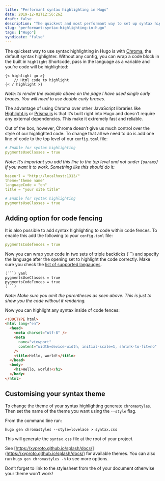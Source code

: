 ```yaml
---
title: "Performant syntax highlighting in Hugo"
date: 2019-12-02T12:56:26Z
draft: false
description: "The quickest and most performant way to set up syntax highlighting in Hugo."
slug: "performant-syntax-highlighting-in-hugo"
tags: ["Hugo"]
syndicate: "false"
---
```


The quickest way to use syntax highlighting in Hugo is with [Chroma](https://github.com/alecthomas/chroma), the default syntax highlighter. Without any config, you can wrap a code block in the built in `highlight` Shortcode, pass in the language as a variable and you’re code will be highlighted:

```
{< highlight go >}
	// Html code to highlight
{< / highlight >}
```

_Note: to render the example above on the page I have used single curly braces. You will need to use double curly braces._

The advantage of using Chroma over other JavaScript libraries like [Highlight.js](https://highlightjs.org/) or [Prisma.js](https://prismjs.com/) is that it’s built right into Hugo and doesn’t require any external dependencies. This make it extremely fast and reliable.

Out of the box, however, Chroma doesn’t give us much control over the style of our highlighted code. To change that all we need to do is add one line of code to the top level of our `config.toml` file:

```yaml
# Enable for syntax highlighting
pygmentsUseClasses = true
```

_Note: It’s important you add this line to the top level and not under `[params]` if you want it to work. Something like this should do it:_

```yaml
baseurl = "http://localhost:1313/"
theme="theme name"
languageCode = "en"
title = "your site title"

# Enable for syntax highlighting
pygmentsUseClasses = true
```

## Adding option for code fencing

It is also possible to add syntax highlighting to code within code fences. To enable this add the following to your `config.toml` file:

```yaml
pygmentsCodefences = true
```

Now you can wrap your code in two sets of triple backticks (```) and specify the language after the opening set to highlight the code correctly. Make sure you check the [list of supported langauges](https://github.com/alecthomas/chroma#supported-languages).

````
(```) yaml
pygmentsUseClasses = true
pygmentsCodeFences = true
(```)
````

_Note: Make sure you omit the parentheses as seen above. This is just to show you the code without it rendering._

Now you can highlight any syntax inside of code fences:

```html
<!DOCTYPE html>
<html lang="en">
  <head>
    <meta charset="utf-8" />
    <meta
      name="viewport"
      content="width=device-width, initial-scale=1, shrink-to-fit=no"
    />
    <title>Hello, world!</title>
  </head>
  <body>
    <h1>Hello, world!</h1>
  </body>
</html>
```

## Customising your syntax theme

To change the theme of your syntax highlighting generate `chromastyles`. Then set the name of the theme you want using the `--style` flag.

From the command line run:

```
hugo gen chromastyles --style=lovelace > syntax.css
```

This will generate the `syntax.css` file at the root of your project.

See [https://xyproto.github.io/splash/docs/](https://xyproto.github.io/splash/docs/) for available themes. You can also run `hugo gen chromastyles -h` to see more options.

Don’t forget to link to the stylesheet from the <head> of your document otherwise your theme won’t work!
